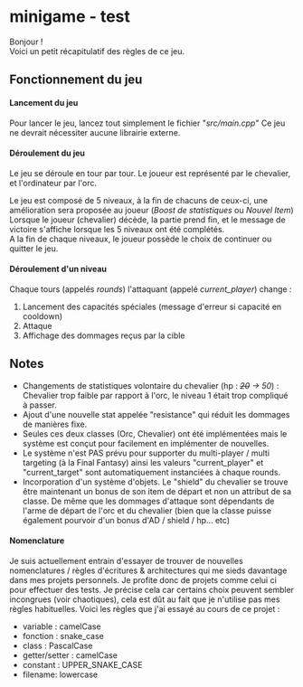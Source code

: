# minigame - test

Bonjour !\
Voici un petit récapitulatif des règles de ce jeu.

## Fonctionnement du jeu
#### Lancement du jeu

Pour lancer le jeu, lancez tout simplement le fichier "_src/main.cpp_"
Ce jeu ne devrait nécessiter aucune librairie externe.

#### Déroulement du jeu
Le jeu se déroule en tour par tour. Le joueur est représenté par le chevalier, et l'ordinateur par l'orc. 

Le jeu est composé de 5 niveaux, à la fin de chacuns de ceux-ci, une amélioration sera proposée au joueur (*Boost de statistiques* ou *Nouvel Item*) \
Lorsque le joueur (chevalier) décède, la partie prend fin, et le message de victoire s'affiche lorsque les 5 niveaux ont été complétés.\
A la fin de chaque niveaux, le joueur possède le choix de continuer ou quitter le jeu.

#### Déroulement d'un niveau
Chaque tours (appelés _rounds_) l'attaquant (appelé *current_player*) change :
  1. Lancement des capacités spéciales (message d'erreur si capacité en cooldown)
  2. Attaque
  3. Affichage des dommages reçus par la cible 

## Notes 

- Changements de statistiques volontaire du chevalier (hp : _~~20~~  ->  50_) : Chevalier trop faible par rapport à l'orc, le niveau 1 était trop compliqué à passer.
- Ajout d'une nouvelle stat appelée "resistance" qui réduit les dommages de manières fixe.
- Seules ces deux classes (Orc, Chevalier) ont été implémentées mais le système est conçut pour facilement en implémenter de nouvelles. 
- Le système n'est PAS prévu pour supporter du multi-player / multi targeting (à la Final Fantasy) ainsi les valeurs "current_player" et "current_target" sont automatiquement instanciées à chaque rounds.
- Incorporation d'un système d'objets. Le "shield" du chevalier se trouve être maintenant un bonus de son item de départ et non un attribut de sa classe. De même que les dommages d'attaque sont dépendants de l'arme de départ de l'orc et du chevalier (bien que la classe puisse également pourvoir d'un bonus d'AD / shield / hp... etc)

#### Nomenclature

Je suis actuellement entrain d'essayer de trouver de nouvelles nomenclatures / règles d'écritures & architectures qui me sieds davantage dans mes projets personnels. Je profite donc de projets comme celui ci pour effectuer des tests.
Je précise cela car certains choix peuvent sembler incongrues (voir chaotiques), cela est dût au fait que je n'utilise pas mes règles habituelles.
Voici les règles que j'ai essayé au cours de ce projet :

- variable : camelCase
- fonction : snake_case
- class : PascalCase
- getter/setter : camelCase
- constant : UPPER_SNAKE_CASE 
- filename: lowercase
